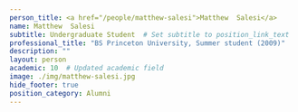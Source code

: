 ```yaml
---
person_title: <a href="/people/matthew-salesi">Matthew  Salesi</a>
name: Matthew  Salesi
subtitle: Undergraduate Student  # Set subtitle to position_link_text
professional_title: "BS Princeton University, Summer student (2009)"
description: ""
layout: person
academic: 10  # Updated academic field
image: ./img/matthew-salesi.jpg
hide_footer: true
position_category: Alumni
---
```

